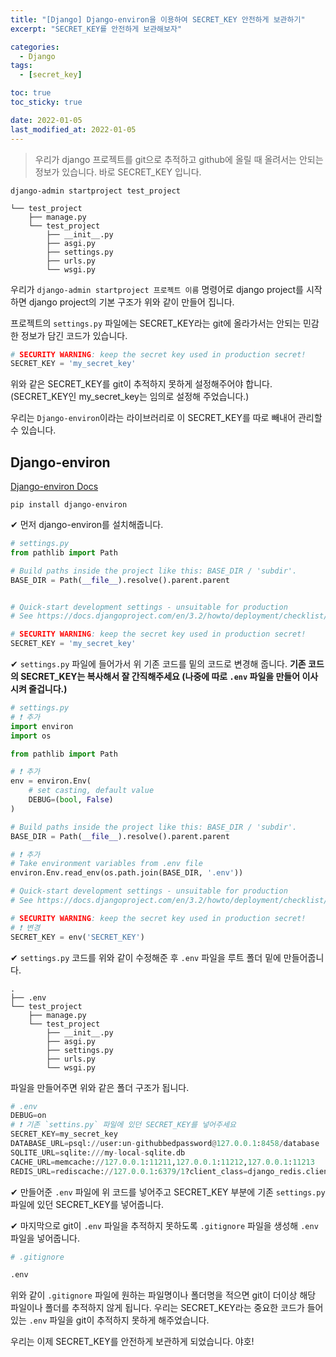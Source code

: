 ```yaml
---
title: "[Django] Django-environ을 이용하여 SECRET_KEY 안전하게 보관하기"
excerpt: "SECRET_KEY를 안전하게 보관해보자"

categories:
  - Django
tags:
  - [secret_key]

toc: true
toc_sticky: true

date: 2022-01-05
last_modified_at: 2022-01-05
---
```


> 우리가 django 프로젝트를 git으로 추적하고 github에 올릴 때 올려서는 안되는 정보가 있습니다. 바로 SECRET_KEY 입니다.

```
django-admin startproject test_project
```

```
└── test_project
    ├── manage.py
    └── test_project
        ├── __init__.py
        ├── asgi.py
        ├── settings.py
        ├── urls.py
        └── wsgi.py
```

우리가 `django-admin startproject 프로젝트 이름` 명령어로 django project를 시작하면 django project의 기본 구조가 위와 같이 만들어 집니다.

프로젝트의 `settings.py` 파일에는 SECRET_KEY라는 git에 올라가서는 안되는 민감한 정보가 담긴 코드가 있습니다.

```python
# SECURITY WARNING: keep the secret key used in production secret!
SECRET_KEY = 'my_secret_key'
```

위와 같은 SECRET_KEY를 git이 추적하지 못하게 설정해주어야 합니다. (SECRET_KEY인 my_secret_key는 임의로 설정해 주었습니다.)

우리는 `Django-environ`이라는 라이브러리로 이 SECRET_KEY를 따로 빼내어 관리할 수 있습니다.

## Django-environ

[Django-environ Docs](https://django-environ.readthedocs.io/en/latest/)

```
pip install django-environ
```

✔ 먼저 django-environ를 설치해줍니다.

```python
# settings.py
from pathlib import Path

# Build paths inside the project like this: BASE_DIR / 'subdir'.
BASE_DIR = Path(__file__).resolve().parent.parent


# Quick-start development settings - unsuitable for production
# See https://docs.djangoproject.com/en/3.2/howto/deployment/checklist/

# SECURITY WARNING: keep the secret key used in production secret!
SECRET_KEY = 'my_secret_key'
```

✔ `settings.py` 파일에 들어가서 위 기존 코드를 밑의 코드로 변경해 줍니다. **기존 코드의 SECRET_KEY는 복사해서 잘 간직해주세요 (나중에 따로 `.env` 파일을 만들어 이사 시켜 줄겁니다.)**

```python
# settings.py
# ❗ 추가
import environ
import os

from pathlib import Path

# ❗ 추가
env = environ.Env(
    # set casting, default value
    DEBUG=(bool, False)
)

# Build paths inside the project like this: BASE_DIR / 'subdir'.
BASE_DIR = Path(__file__).resolve().parent.parent

# ❗ 추가
# Take environment variables from .env file
environ.Env.read_env(os.path.join(BASE_DIR, '.env'))

# Quick-start development settings - unsuitable for production
# See https://docs.djangoproject.com/en/3.2/howto/deployment/checklist/

# SECURITY WARNING: keep the secret key used in production secret!
# ❗ 변경
SECRET_KEY = env('SECRET_KEY')
```

✔ `settings.py` 코드를 위와 같이 수정해준 후 `.env` 파일을 루트 폴더 밑에 만들어줍니다.

```
.
├── .env
└── test_project
    ├── manage.py
    └── test_project
        ├── __init__.py
        ├── asgi.py
        ├── settings.py
        ├── urls.py
        └── wsgi.py
```

파일을 만들어주면 위와 같은 폴더 구조가 됩니다.

```python
# .env
DEBUG=on
# ❗ 기존 `settins.py` 파일에 있던 SECRET_KEY를 넣어주세요
SECRET_KEY=my_secret_key
DATABASE_URL=psql://user:un-githubbedpassword@127.0.0.1:8458/database
SQLITE_URL=sqlite:///my-local-sqlite.db
CACHE_URL=memcache://127.0.0.1:11211,127.0.0.1:11212,127.0.0.1:11213
REDIS_URL=rediscache://127.0.0.1:6379/1?client_class=django_redis.client.DefaultClient&password=ungithubbed-secret
```

✔ 만들어준 `.env` 파일에 위 코드를 넣어주고 SECRET_KEY 부분에 기존 `settings.py` 파일에 있던 SECRET_KEY를 넣어줍니다.

✔ 마지막으로 git이 `.env` 파일을 추적하지 못하도록 `.gitignore` 파일을 생성해 `.env` 파일을 넣어줍니다.

```python
# .gitignore

.env
```

위와 같이 `.gitignore` 파일에 원하는 파일명이나 폴더명을 적으면 git이 더이상 해당 파일이나 폴더를 추적하지 않게 됩니다. 우리는 SECRET_KEY라는 중요한 코드가 들어있는 `.env` 파일을 git이 추적하지 못하게 해주었습니다.

우리는 이제 SECRET_KEY를 안전하게 보관하게 되었습니다. 야호!
